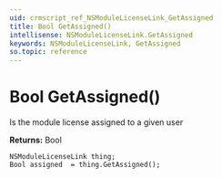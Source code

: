 ```yaml
---
uid: crmscript_ref_NSModuleLicenseLink_GetAssigned
title: Bool GetAssigned()
intellisense: NSModuleLicenseLink.GetAssigned
keywords: NSModuleLicenseLink, GetAssigned
so.topic: reference
---
```


# Bool GetAssigned()

Is the module license assigned to a given user

**Returns:** Bool

```crmscript
NSModuleLicenseLink thing;
Bool assigned  = thing.GetAssigned();
```

